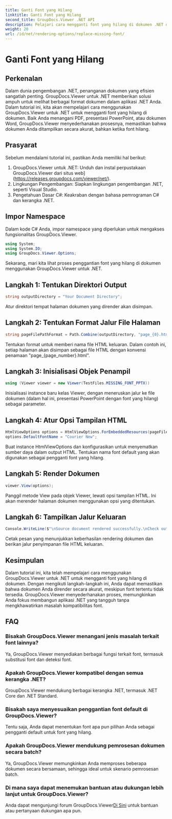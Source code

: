 ```yaml
---
title: Ganti Font yang Hilang
linktitle: Ganti Font yang Hilang
second_title: GroupDocs.Viewer .NET API
description: Pelajari cara mengganti font yang hilang di dokumen .NET dengan mudah menggunakan GroupDocs.Viewer. Pastikan rendering akurat dengan langkah sederhana.
weight: 20
url: /id/net/rendering-options/replace-missing-font/
---
```


# Ganti Font yang Hilang

## Perkenalan
Dalam dunia pengembangan .NET, penanganan dokumen yang efisien sangatlah penting. GroupDocs.Viewer untuk .NET memberikan solusi ampuh untuk melihat berbagai format dokumen dalam aplikasi .NET Anda. Dalam tutorial ini, kita akan mempelajari cara menggunakan GroupDocs.Viewer untuk .NET untuk mengganti font yang hilang di dokumen. Baik Anda menangani PDF, presentasi PowerPoint, atau dokumen Word, GroupDocs.Viewer menyederhanakan prosesnya, memastikan bahwa dokumen Anda ditampilkan secara akurat, bahkan ketika font hilang.
## Prasyarat
Sebelum mendalami tutorial ini, pastikan Anda memiliki hal berikut:
1. GroupDocs.Viewer untuk .NET: Unduh dan instal perpustakaan GroupDocs.Viewer dari situs web](https://releases.groupdocs.com/viewer/net/).
2. Lingkungan Pengembangan: Siapkan lingkungan pengembangan .NET, seperti Visual Studio.
3. Pengetahuan Dasar C#: Keakraban dengan bahasa pemrograman C# dan kerangka .NET.

## Impor Namespace
Dalam kode C# Anda, impor namespace yang diperlukan untuk mengakses fungsionalitas GroupDocs.Viewer.

```csharp
using System;
using System.IO;
using GroupDocs.Viewer.Options;
```

Sekarang, mari kita lihat proses penggantian font yang hilang di dokumen menggunakan GroupDocs.Viewer untuk .NET.
## Langkah 1: Tentukan Direktori Output
```csharp
string outputDirectory = "Your Document Directory";
```
Atur direktori tempat halaman dokumen yang dirender akan disimpan.
## Langkah 2: Tentukan Format Jalur File Halaman
```csharp
string pageFilePathFormat = Path.Combine(outputDirectory, "page_{0}.html");
```
Tentukan format untuk memberi nama file HTML keluaran. Dalam contoh ini, setiap halaman akan disimpan sebagai file HTML dengan konvensi penamaan "page_{page_number}.html".
## Langkah 3: Inisialisasi Objek Penampil
```csharp
using (Viewer viewer = new Viewer(TestFiles.MISSING_FONT_PPTX))
```
Inisialisasi instance baru kelas Viewer, dengan meneruskan jalur ke file dokumen (dalam hal ini, presentasi PowerPoint dengan font yang hilang) sebagai parameter.
## Langkah 4: Atur Opsi Tampilan HTML
```csharp
HtmlViewOptions options = HtmlViewOptions.ForEmbeddedResources(pageFilePathFormat);
options.DefaultFontName = "Courier New";
```
Buat instance HtmlViewOptions dan konfigurasikan untuk menyematkan sumber daya dalam output HTML. Tentukan nama font default yang akan digunakan sebagai pengganti font yang hilang.
## Langkah 5: Render Dokumen
```csharp
viewer.View(options);
```
Panggil metode View pada objek Viewer, lewati opsi tampilan HTML. Ini akan merender halaman dokumen menggunakan opsi yang ditentukan.
## Langkah 6: Tampilkan Jalur Keluaran
```csharp
Console.WriteLine($"\nSource document rendered successfully.\nCheck output in {outputDirectory}.");
```
Cetak pesan yang menunjukkan keberhasilan rendering dokumen dan berikan jalur penyimpanan file HTML keluaran.

## Kesimpulan
Dalam tutorial ini, kita telah mempelajari cara menggunakan GroupDocs.Viewer untuk .NET untuk mengganti font yang hilang di dokumen. Dengan mengikuti langkah-langkah ini, Anda dapat memastikan bahwa dokumen Anda dirender secara akurat, meskipun font tertentu tidak tersedia. GroupDocs.Viewer menyederhanakan proses, memungkinkan Anda fokus membangun aplikasi .NET yang tangguh tanpa mengkhawatirkan masalah kompatibilitas font.
## FAQ
### Bisakah GroupDocs.Viewer menangani jenis masalah terkait font lainnya?
Ya, GroupDocs.Viewer menyediakan berbagai fungsi terkait font, termasuk substitusi font dan deteksi font.
### Apakah GroupDocs.Viewer kompatibel dengan semua kerangka .NET?
GroupDocs.Viewer mendukung berbagai kerangka .NET, termasuk .NET Core dan .NET Standard.
### Bisakah saya menyesuaikan penggantian font default di GroupDocs.Viewer?
Tentu saja, Anda dapat menentukan font apa pun pilihan Anda sebagai pengganti default untuk font yang hilang.
### Apakah GroupDocs.Viewer mendukung pemrosesan dokumen secara batch?
Ya, GroupDocs.Viewer memungkinkan Anda memproses beberapa dokumen secara bersamaan, sehingga ideal untuk skenario pemrosesan batch.
### Di mana saya dapat menemukan bantuan atau dukungan lebih lanjut untuk GroupDocs.Viewer?
 Anda dapat mengunjungi forum GroupDocs.Viewer[Di Sini](https://forum.groupdocs.com/c/viewer/9) untuk bantuan atau pertanyaan dukungan apa pun.